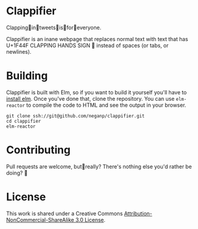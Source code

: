 # Clappifier

Clapping👏in👏tweets👏is👏for👏everyone.

Clappifier is an inane webpage that replaces normal text with text
that has U+1F44F CLAPPING HANDS SIGN 👏 instead of spaces (or tabs, or
newlines).


# Building

Clappifier is built with Elm, so if you want to build it yourself
you'll have to
[install elm](https://guide.elm-lang.org/get_started.html). Once
you've done that, clone the repository. You can use `elm-reactor` to
compile the code to HTML and see the output in your browser.

```shell
git clone ssh://git@github.com/neganp/clappifier.git
cd clappifier
elm-reactor
```


# Contributing

Pull requests are welcome, but🤔really? There's nothing else you'd
rather be doing? 🤣


# License

This work is shared under a Creative Commons
[Attribution-NonCommercial-ShareAlike 3.0 License](https://creativecommons.org/licenses/by-nc-sa/3.0/).
